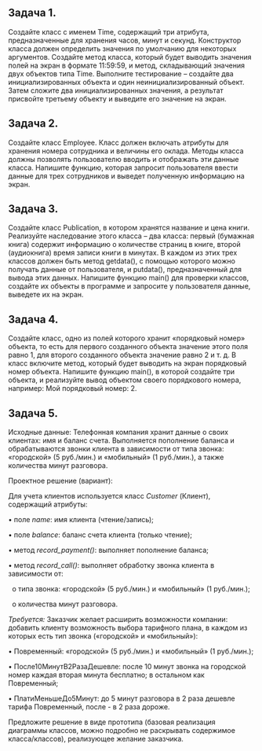 ## Задача 1.  
Создайте класс с именем Time, содержащий три атрибута, предназначенные для хранения часов, минут и секунд. Конструктор класса должен определить значения по умолчанию для некоторых аргументов. Создайте метод класса, который будет выводить значения полей на экран в формате 11:59:59, и метод, складывающий значения двух объектов типа Time. Выполните тестирование – создайте два инициализированных объекта и один неинициализированный объект. Затем сложите два инициализированных значения, а результат присвойте третьему объекту и выведите его значение на экран.

## Задача 2.  
Создайте класс Employee. Класс должен включать атрибуты для хранения номера сотрудника и величины его оклада. Методы класса должны позволять пользователю вводить и отображать эти данные класса. Напишите функцию, которая запросит пользователя ввести данные для трех сотрудников и выведет полученную информацию на экран. 

## Задача 3.  
Создайте класс Publication, в котором хранятся название и цена книги. Реализуйте наследование этого класса – два класса: первый (бумажная книга) содержит информацию о количестве страниц в книге, второй (аудиокнига) время записи книги в минутах. В каждом из этих трех классов должен быть метод getdata(), с помощью которого можно получать данные от пользователя, и putdata(), предназначенный для вывода этих данных. Напишите функцию main() для проверки классов, создайте их объекты в программе и запросите у пользователя данные, выведете их на экран.

## Задача 4.  
Создайте класс, одно из полей которого хранит «порядковый номер» объекта, то есть для первого созданного объекта значение этого поля равно 1, для второго созданного объекта значение равно 2 и т. д. В класс включите метод, который будет выводить на экран порядковый номер объекта. Напишите функцию main(), в которой создайте три объекта, и реализуйте вывод объектом своего порядкового номера, например: Мой порядковый номер: 2.

## Задача 5. 
Исходные данные: Телефонная компания хранит данные о своих клиентах: имя и баланс счета. Выполняется пополнение баланса и обрабатываются звонки клиента в зависимости от типа звонка: «городской» (5 руб./мин.) и «мобильный» (1 руб./мин.), а также количества минут разговора.   

Проектное решение (вариант):

Для учета клиентов используется класс *Customer* (Клиент), содержащий атрибуты:

•	поле *name*: 			имя клиента (чтение/запись);

•	поле *balance*: 		баланс счета клиента (только чтение);

•	метод *record_payment()*: 	выполняет пополнение баланса;

•	метод *record_call()*: 	выполняет обработку звонка клиента в зависимости от:

&nbsp;  o	типа звонка: «городской» (5 руб./мин.) и «мобильный» (1 руб./мин.);
  
&nbsp;  o	количества минут разговора.
  
*Требуется:* Заказчик желает расширить возможности компании: добавить клиенту возможность выбора тарифного плана, в каждом из которых есть тип звонка («городской» и «мобильный»):

•	Повременный: «городской» (5 руб./мин.) и «мобильный» (1 руб./мин.);

•	После10МинутВ2РазаДешевле: после 10 минут звонка на городской номер каждая вторая минута бесплатно; в остальном как Повременный;

•	ПлатиМеньшеДо5Минут: до 5 минут разговора в 2 раза дешевле тарифа Повременный, после - в 2 раза дороже.

Предложите решение в виде прототипа (базовая реализация диаграммы классов, можно подробно не раскрывать содержимое класса/классов), реализующее желание заказчика.
